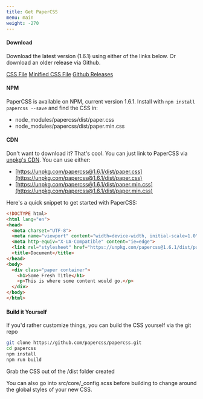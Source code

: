 ```yaml
---
title: Get PaperCSS
menu: main
weight: -270
---
```


#### Download

Download the latest version (1.6.1) using either of the links below. Or
download an older release via Github.

<div class="row flex-spaces text-center">
  <a class="paper-btn margin" href="https://github.com/rhyneav/papercss/releases/download/v1.6.1/paper.css">CSS File</a>
  <a class="paper-btn margin" href="https://github.com/rhyneav/papercss/releases/download/v1.6.1/paper.min.css">Minified CSS File</a>
  <a class="paper-btn margin" href="https://github.com/rhyneav/papercss/releases">Github Releases</a>
</div>

#### NPM

PaperCSS is available on NPM, current version 1.6.1. Install with <code>npm install papercss --save</code> and find the CSS in:

* node_modules/papercss/dist/paper.css
* node_modules/papercss/dist/paper.min.css

#### CDN

Don't want to download it? That's cool. You can just link to PaperCSS via
[unpkg's CDN](https://unpkg.com/#/). You can use either:

* [https://unpkg.com/papercss@1.6.1/dist/paper.css](https://unpkg.com/papercss@1.6.1/dist/paper.css)
* [https://unpkg.com/papercss@1.6.1/dist/paper.min.css](https://unpkg.com/papercss@1.6.1/dist/paper.min.css)

Here's a quick snippet to get started with PaperCSS:

```html
<!DOCTYPE html>
<html lang="en">
<head>
  <meta charset="UTF-8">
  <meta name="viewport" content="width=device-width, initial-scale=1.0">
  <meta http-equiv="X-UA-Compatible" content="ie=edge">
  <link rel="stylesheet" href="https://unpkg.com/papercss@1.6.1/dist/paper.min.css">
  <title>Document</title>
</head>
<body>
  <div class="paper container">
    <h1>Some Fresh Title</h1>
    <p>This is where some content would go.</p>
  </div>
</body>
</html>
```

#### Build it Yourself

If you'd rather customize things, you can build the CSS yourself via the git repo

```sh
git clone https://github.com/papercss/papercss.git
cd papercss
npm install
npm run build
```

Grab the CSS out of the /dist folder created

You can also go into src/core/_config.scss before building to change around the global styles of your new CSS.

